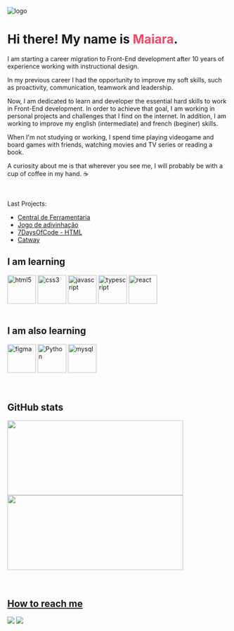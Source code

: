![logo](https://user-images.githubusercontent.com/101254285/175784839-a7c21ab2-efec-4a24-b369-05523f7c81fb.png)


 
<h1> Hi there! My name is <span style="color: #F74868;">Maiara</span>. </h1>

<p>I am starting a career migration to Front-End development after 10 years of experience working with instructional design.</p>

<p>In my previous career I had the opportunity to improve my soft skills, such as proactivity, communication,  teamwork and leadership. </p>

<p>Now, I am dedicated to learn and developer the essential hard skills to work in Front-End development. In order to achieve that goal, I am working in personal projects and challenges that I find on the internet. In addition, I am working to improve my english (intermediate) and french (beginer) skills.</p>

<p>When I'm not studying or working, I spend time playing videogame and board games with friends, watching movies and TV series or reading a book.</p>

<p>A curiosity about me is that wherever you see me, I will probably be with a cup of coffee in my hand. ☕</p>
<br>

<p>Last Projects:</p>
<ul>
<li><a href="https://github.com/Axemay/Central_de_Ferramentaria">Central de Ferramentaria</a></li>
 <li><a href="https://github.com/Axemay/Jogo-adivinhacao">Jogo de adivinhação</a></li>
 <li><a href="https://github.com/Axemay/7DaysOfCode-HTML/">7DaysOfCode - HTML</a></li>
 <li><a href="https://github.com/Axemay/Catway">Catway</a></li>
</ul>


<div>
  <h2>I am learning</h2>
  <img height="65px"  src="https://cdn.jsdelivr.net/gh/devicons/devicon/icons/html5/html5-original.svg" alt="html5" /> <img height="65px" src="https://cdn.jsdelivr.net/gh/devicons/devicon/icons/css3/css3-original.svg" alt="css3" /> <img height="65px" src="https://cdn.jsdelivr.net/gh/devicons/devicon/icons/javascript/javascript-plain.svg" alt="javascript"/> <img height="65px" src="https://cdn.jsdelivr.net/gh/devicons/devicon/icons/typescript/typescript-original.svg" alt="typescript"/>  <img height="65px" src="https://cdn.jsdelivr.net/gh/devicons/devicon/icons/react/react-original.svg" alt="react"/> 
</div>
<br>

<div>
  <h2> I am also learning</h2>
  <img  height="65px" src="https://cdn.jsdelivr.net/gh/devicons/devicon/icons/figma/figma-original.svg" alt="figma"/> <img height="65px" src="https://cdn.jsdelivr.net/gh/devicons/devicon/icons/python/python-original.svg" alt="Python"/> <img height="65px" src="https://cdn.jsdelivr.net/gh/devicons/devicon/icons/mysql/mysql-original.svg" alt="mysql"/>
</div>
<br><br>

<div>
 <h2> GitHub stats</h2>
  <a href="https://github.com/axemay">
  <img width="400em" height="170em" src="https://github-readme-stats.vercel.app/api?username=axemay&show_icons=true&theme=dracula&include_all_commits=true"/>
  <img width="400em" height="170em" src="https://github-readme-stats.vercel.app/api/top-langs/?username=axemay&layout=compact&langs_count=16&theme=dracula&count_private=true"/>
</div>
<br><br> 

<div>
  <h2> How to reach me</h2>
  <a href="mailto:axemay@gmail.com"><img src="https://img.shields.io/badge/Gmail-D14836?style=for-the-badge&logo=gmail&logoColor=white" target="_blank"></a>
  <a href="https://www.linkedin.com/in/maiaramachado/" target="_blank"><img src="https://img.shields.io/badge/LinkedIn-0077B5?style=for-the-badge&logo=linkedin&logoColor=white" target="_blank"></a>
</div>

